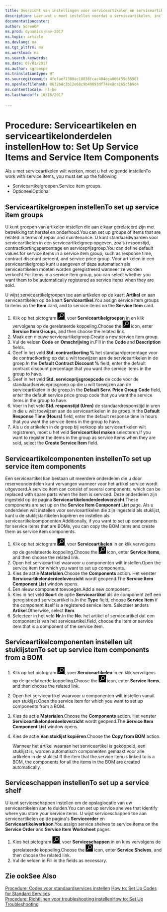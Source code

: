 ```yaml
---
title: Overzicht van instellingen voor serviceartikelen en serviceartikelonderdelen
description: Leer wat u moet instellen voordat u serviceartikelen, inclusief standaardwaarden voor onder andere de responstijd, het contractkortingspercentage en de serviceprijsgroep, kunt gebruiken.
documentationcenter: 
author: SorenGP
ms.prod: dynamics-nav-2017
ms.topic: article
ms.devlang: na
ms.tgt_pltfrm: na
ms.workload: na
ms.search.keywords: 
ms.date: 07/01/2017
ms.author: sgroespe
ms.translationtype: HT
ms.sourcegitcommit: 4fefaef7380ac10836fcac404eea006f55d8556f
ms.openlocfilehash: 0632bdc3b12e60c9b49893df748e8ca165c5b9d4
ms.contentlocale: nl-be
ms.lasthandoff: 10/16/2017

---
```

# <a name="how-to-set-up-service-items-and-service-item-components"></a><span data-ttu-id="9f327-103">Procedure: Serviceartikelen en serviceartikelonderdelen instellen</span><span class="sxs-lookup"><span data-stu-id="9f327-103">How to: Set Up Service Items and Service Item Components</span></span>
<span data-ttu-id="9f327-104">Als u met serviceartikelen wilt werken, moet u het volgende instellen</span><span class="sxs-lookup"><span data-stu-id="9f327-104">To work with service items, you must set up the following</span></span>

* <span data-ttu-id="9f327-105">Serviceartikelgroepen.</span><span class="sxs-lookup"><span data-stu-id="9f327-105">Service item groups.</span></span> 
* <span data-ttu-id="9f327-106">Optioneel</span><span class="sxs-lookup"><span data-stu-id="9f327-106">Optional</span></span>

## <a name="to-set-up-service-item-groups"></a><span data-ttu-id="9f327-107">Serviceartikelgroepen instellen</span><span class="sxs-lookup"><span data-stu-id="9f327-107">To set up service item groups</span></span>
<span data-ttu-id="9f327-108">U kunt groepen van artikelen instellen die aan elkaar gerelateerd zijn met betrekking tot herstel en onderhoud.</span><span class="sxs-lookup"><span data-stu-id="9f327-108">You can set up groups of items that are related in terms of repair and maintenance.</span></span> <span data-ttu-id="9f327-109">U kunt standaardwaarden voor serviceartikelen in een serviceartikelgroep opgeven, zoals responstijd, contractkortingspercentage en serviceprijsgroep.</span><span class="sxs-lookup"><span data-stu-id="9f327-109">You can define default values for service items in a service item group, such as response time, contract discount percent, and service price group.</span></span> <span data-ttu-id="9f327-110">Voor artikelen in een serviceartikelgroep kunt u aangeven of deze automatisch als serviceartikelen moeten worden geregistreerd wanneer ze worden verkocht.</span><span class="sxs-lookup"><span data-stu-id="9f327-110">For items in a service item group, you can select whether you want them to be automatically registered as service items when they are sold.</span></span>  
  
<span data-ttu-id="9f327-111">U wijst serviceartikelgroepen toe aan artikelen op de kaart **Artikel** en aan serviceartikelen op de kaart **Serviceartikel**.</span><span class="sxs-lookup"><span data-stu-id="9f327-111">You assign service item groups to items on the **Item** card, and to service items on the **Service Item** card.</span></span>  
  
1. <span data-ttu-id="9f327-112">Klik op het pictogram ![Zoeken naar pagina of rapport](media/ui-search/search_small.png "pictogram Zoeken naar pagina of rapport"), voer **Serviceartikelgroepen** in en klik vervolgens op de gerelateerde koppeling.</span><span class="sxs-lookup"><span data-stu-id="9f327-112">Choose the ![Search for Page or Report](media/ui-search/search_small.png "Search for Page or Report icon") icon, enter **Service Item Groups**, and then choose the related link.</span></span>  
2. <span data-ttu-id="9f327-113">Maak een nieuwe serviceartikelgroep.</span><span class="sxs-lookup"><span data-stu-id="9f327-113">Create a new service item group.</span></span>  
3. <span data-ttu-id="9f327-114">Vul de velden **Code** en **Omschrijving** in.</span><span class="sxs-lookup"><span data-stu-id="9f327-114">Fill in the **Code** and **Description** fields.</span></span>  
4. <span data-ttu-id="9f327-115">Geef in het veld **Std. contractkorting %** het standaardpercentage voor de contractkorting op dat u wilt toewijzen aan de serviceartikelen in de groep.</span><span class="sxs-lookup"><span data-stu-id="9f327-115">In the **Default Contract Discount %** field, enter the default contract discount percentage that you want the service items in the group to have.</span></span>  
5. <span data-ttu-id="9f327-116">Geef in het veld **Std. serviceprijsgroepcode** de code voor de standaardserviceprijsgroep op die u wilt toewijzen aan de serviceartikelen in de groep.</span><span class="sxs-lookup"><span data-stu-id="9f327-116">In the **Default Serv. Price Group Code** field, enter the default service price group code that you want the service items in the group to have.</span></span>  
6. <span data-ttu-id="9f327-117">Voer in het veld **Std. responstijd (Uren)** de standaardresponstijd in uren in die u wilt toewijzen aan de serviceartikelen in de groep.</span><span class="sxs-lookup"><span data-stu-id="9f327-117">In the **Default Response Time (Hours)** field, enter the default response time in hours that you want the service items in the group to have.</span></span>  
7. <span data-ttu-id="9f327-118">Als u de artikelen in de groep bij verkoop als serviceartikelen wilt registreren, moet u het veld **Serviceartikel maken** selecteren.</span><span class="sxs-lookup"><span data-stu-id="9f327-118">If you want to register the items in the group as service items when they are sold, select the **Create Service Item** field.</span></span>  

## <a name="to-set-up-service-item-components"></a><span data-ttu-id="9f327-119">Serviceartikelcomponenten instellen</span><span class="sxs-lookup"><span data-stu-id="9f327-119">To set up service item components</span></span>
<span data-ttu-id="9f327-120">Een serviceartikel kan bestaan uit meerdere onderdelen die u door reserveonderdelen kunt vervangen wanneer voor het artikel service wordt uitgevoerd.</span><span class="sxs-lookup"><span data-stu-id="9f327-120">A service item can consist of several components, which can be replaced with spare parts when the item is serviced.</span></span> <span data-ttu-id="9f327-121">Deze onderdelen zijn ingesteld op de pagina **Serviceartikelonderdeeloverzicht**.</span><span class="sxs-lookup"><span data-stu-id="9f327-121">These components are set up on the **Service Item Component List** page.</span></span> <span data-ttu-id="9f327-122">Als u onderdelen wilt instellen voor serviceartikelen die zijn ingesteld als stuklijst, kunt u de stuklijstartikelen kopiëren en instellen als serviceartikelcomponenten.</span><span class="sxs-lookup"><span data-stu-id="9f327-122">Additionally, if you want to set up components for service items that are BOMs, you can copy the BOM items and create them as service item components.</span></span> 
  
1. <span data-ttu-id="9f327-123">Klik op het pictogram ![Zoeken naar pagina of rapport](media/ui-search/search_small.png "pictogram Zoeken naar pagina of rapport"), voer **Serviceartikelen** in en klik vervolgens op de gerelateerde koppeling.</span><span class="sxs-lookup"><span data-stu-id="9f327-123">Choose the ![Search for Page or Report](media/ui-search/search_small.png "Search for Page or Report icon") icon, enter **Service Items**, and then choose the related link.</span></span> 
2. <span data-ttu-id="9f327-124">Open het serviceartikel waarvoor u componenten wilt instellen.</span><span class="sxs-lookup"><span data-stu-id="9f327-124">Open the service item for which you want to set up components.</span></span>  
3. <span data-ttu-id="9f327-125">Kies de actie **Materialen**.</span><span class="sxs-lookup"><span data-stu-id="9f327-125">Choose the **Components** action.</span></span> <span data-ttu-id="9f327-126">Het venster **Serviceartikelonderdeeloverzicht** wordt geopend.</span><span class="sxs-lookup"><span data-stu-id="9f327-126">The **Service Item Component List** window opens.</span></span>  
4. <span data-ttu-id="9f327-127">Een nieuw component toevoegen.</span><span class="sxs-lookup"><span data-stu-id="9f327-127">Add a new component.</span></span>  
5. <span data-ttu-id="9f327-128">Kies in het veld **Soort** de optie **Serviceartikel** als de component zelf een geregistreerd serviceartikel is.</span><span class="sxs-lookup"><span data-stu-id="9f327-128">In the **Type** field, choose **Service Item** if the component itself is a registered service item.</span></span> <span data-ttu-id="9f327-129">Selecteer anders **Artikel**.</span><span class="sxs-lookup"><span data-stu-id="9f327-129">Otherwise, select **Item**.</span></span>  
6. <span data-ttu-id="9f327-130">Selecteer in het veld **Nr.**</span><span class="sxs-lookup"><span data-stu-id="9f327-130">In the **No.**</span></span> <span data-ttu-id="9f327-131">het artikel of serviceartikel dat een component is van het serviceartikel.</span><span class="sxs-lookup"><span data-stu-id="9f327-131">field, choose the item or service item that is a component of the service item.</span></span>  

## <a name="to-set-up-service-item-components-from-a-bom"></a><span data-ttu-id="9f327-132">Serviceartikelcomponenten instellen uit stuklijsten</span><span class="sxs-lookup"><span data-stu-id="9f327-132">To set up service item components from a BOM</span></span>
1.  <span data-ttu-id="9f327-133">Klik op het pictogram ![Zoeken naar pagina of rapport](media/ui-search/search_small.png "pictogram Zoeken naar pagina of rapport"), voer **Serviceartikelen** in en klik vervolgens op de gerelateerde koppeling.</span><span class="sxs-lookup"><span data-stu-id="9f327-133">Choose the ![Search for Page or Report](media/ui-search/search_small.png "Search for Page or Report icon") icon, enter **Service Items**, and then choose the related link.</span></span>  
2. <span data-ttu-id="9f327-134">Open het serviceartikel waarvoor u componenten wilt instellen vanuit een stuklijst.</span><span class="sxs-lookup"><span data-stu-id="9f327-134">Open the service item for which you want to set up components from a BOM.</span></span>  
3. <span data-ttu-id="9f327-135">Kies de actie **Materialen**.</span><span class="sxs-lookup"><span data-stu-id="9f327-135">Choose the **Components** action.</span></span> <span data-ttu-id="9f327-136">Het venster **Serviceartikelonderdeeloverzicht** wordt geopend.</span><span class="sxs-lookup"><span data-stu-id="9f327-136">The **Service Item Component List** window opens.</span></span>  
4. <span data-ttu-id="9f327-137">Kies de actie **Van stuklijst kopiëren**.</span><span class="sxs-lookup"><span data-stu-id="9f327-137">Choose the **Copy from BOM** action.</span></span>  
  
    <span data-ttu-id="9f327-138">Wanneer het artikel waaraan het serviceartikel is gekoppeld, een stuklijst is, worden automatisch componenten gemaakt voor alle artikelen in de stuklijst.</span><span class="sxs-lookup"><span data-stu-id="9f327-138">If the item that the service item is linked to is a BOM, the components for all the items in the BOM are created automatically.</span></span>  

## <a name="to-set-up-a-service-shelf"></a><span data-ttu-id="9f327-139">Serviceschappen instellen</span><span class="sxs-lookup"><span data-stu-id="9f327-139">To set up a service shelf</span></span>
<span data-ttu-id="9f327-140">U kunt serviceschappen instellen om de opslaglocatie van uw serviceartikelen aan te duiden.</span><span class="sxs-lookup"><span data-stu-id="9f327-140">You can set up service shelves that identify where you store your service items.</span></span> <span data-ttu-id="9f327-141">U wijst serviceschappen toe aan serviceartikelen op de pagina's **Serviceorder** en **Serviceartikelwerkbon**.</span><span class="sxs-lookup"><span data-stu-id="9f327-141">You assign service shelves to service items on the **Service Order** and **Service Item Worksheet** pages.</span></span>  
  
1. <span data-ttu-id="9f327-142">Kies het pictogram ![Zoeken naar pagina of rapport](media/ui-search/search_small.png "pictogram Zoeken naar pagina of rapport"), voer **Serviceschappen** in en kies vervolgens de gerelateerde koppeling.</span><span class="sxs-lookup"><span data-stu-id="9f327-142">Choose the ![Search for Page or Report](media/ui-search/search_small.png "Search for Page or Report icon") icon, enter **Service Shelves**, and then choose the related link.</span></span>
2. <span data-ttu-id="9f327-143">Vul de velden in.</span><span class="sxs-lookup"><span data-stu-id="9f327-143">Fill in the fields as necessary.</span></span>

## <a name="see-also"></a><span data-ttu-id="9f327-144">Zie ook</span><span class="sxs-lookup"><span data-stu-id="9f327-144">See Also</span></span>
<span data-ttu-id="9f327-145">[Procedure: Codes voor standaardservices instellen](service-how-setup-service-coding.md) </span><span class="sxs-lookup"><span data-stu-id="9f327-145">[How to: Set Up Codes for Standard Services](service-how-setup-service-coding.md) </span></span>  
[<span data-ttu-id="9f327-146">Procedure: Richtlijnen voor troubleshooting instellen</span><span class="sxs-lookup"><span data-stu-id="9f327-146">How to: Set Up Troubleshooting</span></span>](service-how-setup-troubleshooting.md)
